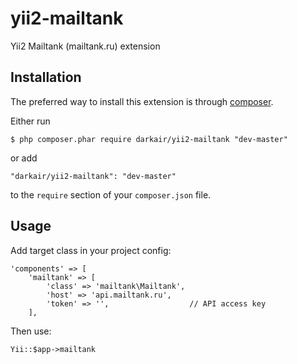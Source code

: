 yii2-mailtank
=============

Yii2 Mailtank (mailtank.ru) extension

## Installation

The preferred way to install this extension is through [composer](http://getcomposer.org/download/).

Either run

```
$ php composer.phar require darkair/yii2-mailtank "dev-master"
```

or add

```
"darkair/yii2-mailtank": "dev-master"
```

to the ```require``` section of your `composer.json` file.

## Usage

Add target class in your project config:

```
'components' => [
    'mailtank' => [
        'class' => 'mailtank\Mailtank',
        'host' => 'api.mailtank.ru',
        'token' => '',                  // API access key
    ],
```

Then use:

```
Yii::$app->mailtank
```
